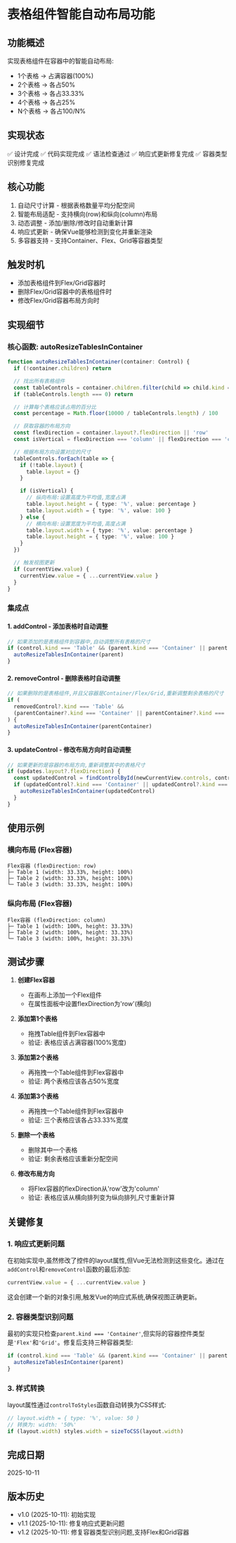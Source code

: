 # 表格组件智能自动布局功能

## 功能概述

实现表格组件在容器中的智能自动布局:

- 1个表格 → 占满容器(100%)
- 2个表格 → 各占50%
- 3个表格 → 各占33.33%
- 4个表格 → 各占25%
- N个表格 → 各占100/N%

## 实现状态

✅ 设计完成
✅ 代码实现完成
✅ 语法检查通过
✅ 响应式更新修复完成
✅ 容器类型识别修复完成

## 核心功能

1. 自动尺寸计算 - 根据表格数量平均分配空间
2. 智能布局适配 - 支持横向(row)和纵向(column)布局
3. 动态调整 - 添加/删除/修改时自动重新计算
4. 响应式更新 - 确保Vue能够检测到变化并重新渲染
5. 多容器支持 - 支持Container、Flex、Grid等容器类型

## 触发时机

- 添加表格组件到Flex/Grid容器时
- 删除Flex/Grid容器中的表格组件时
- 修改Flex/Grid容器布局方向时

## 实现细节

### 核心函数: autoResizeTablesInContainer

```typescript
function autoResizeTablesInContainer(container: Control) {
  if (!container.children) return

  // 找出所有表格组件
  const tableControls = container.children.filter(child => child.kind === 'Table')
  if (tableControls.length === 0) return

  // 计算每个表格应该占用的百分比
  const percentage = Math.floor(10000 / tableControls.length) / 100

  // 获取容器的布局方向
  const flexDirection = container.layout?.flexDirection || 'row'
  const isVertical = flexDirection === 'column' || flexDirection === 'column-reverse'

  // 根据布局方向设置对应的尺寸
  tableControls.forEach(table => {
    if (!table.layout) {
      table.layout = {}
    }

    if (isVertical) {
      // 纵向布局:设置高度为平均值,宽度占满
      table.layout.height = { type: '%', value: percentage }
      table.layout.width = { type: '%', value: 100 }
    } else {
      // 横向布局:设置宽度为平均值,高度占满
      table.layout.width = { type: '%', value: percentage }
      table.layout.height = { type: '%', value: 100 }
    }
  })

  // 触发视图更新
  if (currentView.value) {
    currentView.value = { ...currentView.value }
  }
}
```

### 集成点

#### 1. addControl - 添加表格时自动调整

```typescript
// 如果添加的是表格组件到容器中,自动调整所有表格的尺寸
if (control.kind === 'Table' && (parent.kind === 'Container' || parent.kind === 'Flex' || parent.kind === 'Grid')) {
  autoResizeTablesInContainer(parent)
}
```

#### 2. removeControl - 删除表格时自动调整

```typescript
// 如果删除的是表格组件,并且父容器是Container/Flex/Grid,重新调整剩余表格的尺寸
if (
  removedControl?.kind === 'Table' &&
  (parentContainer?.kind === 'Container' || parentContainer?.kind === 'Flex' || parentContainer?.kind === 'Grid')
) {
  autoResizeTablesInContainer(parentContainer)
}
```

#### 3. updateControl - 修改布局方向时自动调整

```typescript
// 如果更新的是容器的布局方向,重新调整其中的表格尺寸
if (updates.layout?.flexDirection) {
  const updatedControl = findControlById(newCurrentView.controls, controlId)
  if (updatedControl?.kind === 'Container' || updatedControl?.kind === 'Flex' || updatedControl?.kind === 'Grid') {
    autoResizeTablesInContainer(updatedControl)
  }
}
```

## 使用示例

### 横向布局 (Flex容器)

```
Flex容器 (flexDirection: row)
├─ Table 1 (width: 33.33%, height: 100%)
├─ Table 2 (width: 33.33%, height: 100%)
└─ Table 3 (width: 33.33%, height: 100%)
```

### 纵向布局 (Flex容器)

```
Flex容器 (flexDirection: column)
├─ Table 1 (width: 100%, height: 33.33%)
├─ Table 2 (width: 100%, height: 33.33%)
└─ Table 3 (width: 100%, height: 33.33%)
```

## 测试步骤

1. **创建Flex容器**

   - 在画布上添加一个Flex组件
   - 在属性面板中设置flexDirection为'row'(横向)

2. **添加第1个表格**

   - 拖拽Table组件到Flex容器中
   - 验证: 表格应该占满容器(100%宽度)

3. **添加第2个表格**

   - 再拖拽一个Table组件到Flex容器中
   - 验证: 两个表格应该各占50%宽度

4. **添加第3个表格**

   - 再拖拽一个Table组件到Flex容器中
   - 验证: 三个表格应该各占33.33%宽度

5. **删除一个表格**

   - 删除其中一个表格
   - 验证: 剩余表格应该重新分配空间

6. **修改布局方向**
   - 将Flex容器的flexDirection从'row'改为'column'
   - 验证: 表格应该从横向排列变为纵向排列,尺寸重新计算

## 关键修复

### 1. 响应式更新问题

在初始实现中,虽然修改了控件的layout属性,但Vue无法检测到这些变化。通过在`addControl`和`removeControl`函数的最后添加:

```typescript
currentView.value = { ...currentView.value }
```

这会创建一个新的对象引用,触发Vue的响应式系统,确保视图正确更新。

### 2. 容器类型识别问题

最初的实现只检查`parent.kind === 'Container'`,但实际的容器控件类型是`'Flex'`和`'Grid'`。修复后支持三种容器类型:

```typescript
if (control.kind === 'Table' && (parent.kind === 'Container' || parent.kind === 'Flex' || parent.kind === 'Grid')) {
  autoResizeTablesInContainer(parent)
}
```

### 3. 样式转换

layout属性通过`controlToStyles`函数自动转换为CSS样式:

```typescript
// layout.width = { type: '%', value: 50 }
// 转换为: width: '50%'
if (layout.width) styles.width = sizeToCSS(layout.width)
```

## 完成日期

2025-10-11

## 版本历史

- v1.0 (2025-10-11): 初始实现
- v1.1 (2025-10-11): 修复响应式更新问题
- v1.2 (2025-10-11): 修复容器类型识别问题,支持Flex和Grid容器
